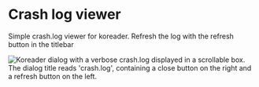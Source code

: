 # Crash log viewer

Simple crash.log viewer for koreader. Refresh the log with the refresh button in the titlebar


![Koreader dialog with a verbose crash.log displayed in a scrollable box. The dialog title reads 'crash.log', containing a close button on the right and a refresh button on the left.](https://github.com/user-attachments/assets/785e2101-9b44-454b-bc47-5a5df33ca8de)
